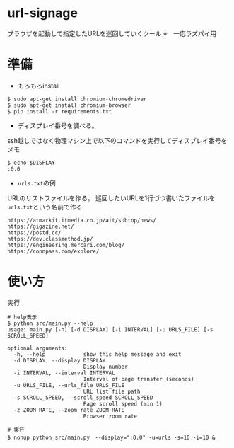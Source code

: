 # url-signage
ブラウザを起動して指定したURLを巡回していくツール
※　一応ラズパイ用

# 準備

- もろもろinstall

```
$ sudo apt-get install chromium-chromedriver
$ sudo apt-get install chromium-browser
$ pip install -r requirements.txt 

```

- ディスプレイ番号を調べる。

ssh越しではなく物理マシン上で以下のコマンドを実行してディスプレイ番号をメモ

```
$ echo $DISPLAY
:0.0

```



- `urls.txt`の例

URLのリストファイルを作る。
巡回したいURLを1行づつ書いたファイルを`urls.txt`という名前で作る

``` 
https://atmarkit.itmedia.co.jp/ait/subtop/news/
https://gigazine.net/
https://postd.cc/
https://dev.classmethod.jp/
https://engineering.mercari.com/blog/
https://connpass.com/explore/
```

# 使い方

実行

```
# help表示
$ python src/main.py --help
usage: main.py [-h] [-d DISPLAY] [-i INTERVAL] [-u URLS_FILE] [-s SCROLL_SPEED]

optional arguments:
  -h, --help            show this help message and exit
  -d DISPLAY, --display DISPLAY
                        Display number
  -i INTERVAL, --interval INTERVAL
                        Interval of page transfer (seconds)
  -u URLS_FILE, --urls_file URLS_FILE
                        URL list file path
  -s SCROLL_SPEED, --scroll_speed SCROLL_SPEED
                        Page scroll speed (min 1)
  -z ZOOM_RATE, --zoom_rate ZOOM_RATE
                        Browser zoom rate

# 実行
$ nohup python src/main.py　--display=":0.0" -u=urls -s=10 -i=10 &

```
